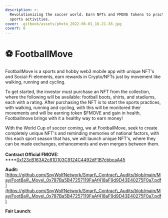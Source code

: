 ```yaml
---
description: >-
  Revolutionizing the soccer world. Earn NFTs and FMOVE tokens to practice
  sports activities.
cover: .gitbook/assets/photo_2022-06-01_16-21-38.jpg
coverY: 0
---
```


# ⚽ FootballMove

FootballMove is a sports and hobby web3 mobile app with unique NFT's and Social-Fi elements, earn rewards in Crypto/NFTs just by movement like walking, running and cycling.

To get started, the investor must purchase an NFT from the collection, where the following will be available: football boots, shirts, and stadiums, each with a rating. After purchasing the NFT is to start the sports practices, with walking, running and cycling, with this will be monitored their movements and will be earning token $FMOVE and gain in health, Footballmove brings with it a healthy way to earn money!

With the World Cup of soccer coming, we at FootballMove, seek to create completely unique NFT's and reminding memories of national factors, with this each sport season that has, we will launch unique NFT's, where they can be made exchanges, enhancements and even mergers between them.\
\
**Contract Official FMOVE:**\
****[0x123cB163A2c81D103C9124C4492dF1B7cbbcaA45](https://bscscan.com/address/0x123cB163A2c81D103C9124C4492dF1B7cbbcaA45)

**Audit:** \
[https://github.com/SpyWolfNetwork/Smart\_Contract\_Audits/blob/main/May/FootBall\_Move\_0x787Ba5B47257119FaAf418aF9d9D43E40275F0a7.pdf](https://github.com/SpyWolfNetwork/Smart\_Contract\_Audits/blob/main/May/FootBall\_Move\_0x787Ba5B47257119FaAf418aF9d9D43E40275F0a7.pdf)

**Fair Launch:**&#x20;



